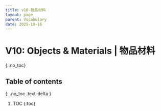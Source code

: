 ```yaml
---
title: v10-物品材料
layout: page
parent: Vocabulary
date: 2025-10-16
---
```


# V10: Objects & Materials | 物品材料
{:.no_toc}

## Table of contents
{: .no_toc .text-delta }

1. TOC
{:toc}
